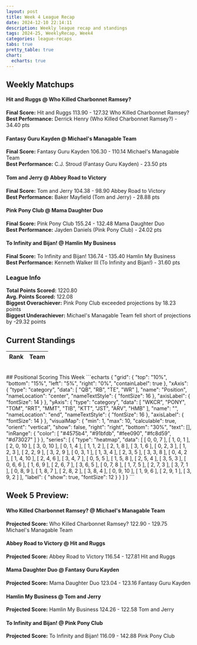 ```yaml
---
layout: post
title: Week 4 League Recap
date: 2024-12-10 22:14:11
description: Weekly league recap and standings
tags: 2024-25, WeeklyRecap, Week4
categories: league-recaps
tabs: true
pretty_table: true
chart:
  echarts: true
---
```


## Weekly Matchups

#### Hit and Ruggs @ Who Killed Charbonnet Ramsey?

**Final Score:** Hit and Ruggs 113.90 - 127.32 Who Killed Charbonnet Ramsey?<br>
**Best Performance:** Derrick Henry (Who Killed Charbonnet Ramsey?) - 34.40 pts<br>


#### Fantasy Guru Kayden @ Michael's Managable Team

**Final Score:** Fantasy Guru Kayden 106.30 - 110.14 Michael's Managable Team<br>
**Best Performance:** C.J. Stroud (Fantasy Guru Kayden) - 23.50 pts<br>


#### Tom and Jerry @ Abbey Road to Victory

**Final Score:** Tom and Jerry 104.38 - 98.90 Abbey Road to Victory<br>
**Best Performance:** Baker Mayfield (Tom and Jerry) - 28.88 pts<br>


#### Pink Pony Club @ Mama Daughter Duo

**Final Score:** Pink Pony Club 155.24 - 132.48 Mama Daughter Duo<br>
**Best Performance:** Jayden Daniels (Pink Pony Club) - 24.02 pts<br>


#### To Infinity and Bijan! @ Hamlin My Business 

**Final Score:** To Infinity and Bijan! 136.74 - 135.40 Hamlin My Business <br>
**Best Performance:** Kenneth Walker III (To Infinity and Bijan!) - 31.60 pts<br>


### League Info 

**Total Points Scored:** 1220.80 <br>
**Avg. Points Scored:** 122.08<br>
**Biggest Overachiever:** Pink Pony Club exceeded projections by 18.23 points <br>
**Biggest Underachiever:** Michael's Managable Team fell short of projections by -29.32 points


## Current Standings

<table
data-click-to-select="true"
data-height="635"
data-search="false"
data-toggle="table"
data-url="{{ "/assets/json/standings/Week_4_2024_standings.json"}}">
<thead>
<tr>
<th data-field="rank" data-halign="center" data-align="center" data-sortable="true">Rank</th>
<th data-field="team" data-halign="left" data-align="left" data-sortable="true">Team</th>
</tr>
</thead>
</table>

<br>
## Positional Scoring This Week
```echarts
{
    "grid": {
        "top": "10%",
        "bottom": "15%",
        "left": "5%",
        "right": "0%",
        "containLabel": true
    },
    "xAxis": {
        "type": "category",
        "data": [
            "QB",
            "RB",
            "TE",
            "WR"
        ],
        "name": "Position",
        "nameLocation": "center",
        "nameTextStyle": {
            "fontSize": 16
        },
        "axisLabel": {
            "fontSize": 14
        }
    },
    "yAxis": {
        "type": "category",
        "data": [
            "WKCR",
            "PONY",
            "TOM",
            "RRT",
            "MMT",
            "TIB",
            "KTT",
            "JST",
            "ARV",
            "HMB"
        ],
        "name": "",
        "nameLocation": "end",
        "nameTextStyle": {
            "fontSize": 16
        },
        "axisLabel": {
            "fontSize": 14
        }
    },
    "visualMap": {
        "min": 1,
        "max": 10,
        "calculable": true,
        "orient": "vertical",
        "show": false,
        "right": "right",
        "bottom": "30%",
        "text": [],
        "inRange": {
            "color": [
                "#4575b4",
                "#91bfdb",
                "#fee090",
                "#fc8d59",
                "#d73027"
            ]
        }
    },
    "series": [
        {
            "type": "heatmap",
            "data": [
                [
                    0,
                    0,
                    7
                ],
                [
                    1,
                    0,
                    1
                ],
                [
                    2,
                    0,
                    10
                ],
                [
                    3,
                    0,
                    10
                ],
                [
                    0,
                    1,
                    4
                ],
                [
                    1,
                    1,
                    2
                ],
                [
                    2,
                    1,
                    8
                ],
                [
                    3,
                    1,
                    6
                ],
                [
                    0,
                    2,
                    3
                ],
                [
                    1,
                    2,
                    3
                ],
                [
                    2,
                    2,
                    9
                ],
                [
                    3,
                    2,
                    9
                ],
                [
                    0,
                    3,
                    1
                ],
                [
                    1,
                    3,
                    4
                ],
                [
                    2,
                    3,
                    5
                ],
                [
                    3,
                    3,
                    8
                ],
                [
                    0,
                    4,
                    2
                ],
                [
                    1,
                    4,
                    10
                ],
                [
                    2,
                    4,
                    6
                ],
                [
                    3,
                    4,
                    7
                ],
                [
                    0,
                    5,
                    5
                ],
                [
                    1,
                    5,
                    8
                ],
                [
                    2,
                    5,
                    4
                ],
                [
                    3,
                    5,
                    3
                ],
                [
                    0,
                    6,
                    6
                ],
                [
                    1,
                    6,
                    9
                ],
                [
                    2,
                    6,
                    7
                ],
                [
                    3,
                    6,
                    5
                ],
                [
                    0,
                    7,
                    8
                ],
                [
                    1,
                    7,
                    5
                ],
                [
                    2,
                    7,
                    3
                ],
                [
                    3,
                    7,
                    1
                ],
                [
                    0,
                    8,
                    9
                ],
                [
                    1,
                    8,
                    7
                ],
                [
                    2,
                    8,
                    2
                ],
                [
                    3,
                    8,
                    4
                ],
                [
                    0,
                    9,
                    10
                ],
                [
                    1,
                    9,
                    6
                ],
                [
                    2,
                    9,
                    1
                ],
                [
                    3,
                    9,
                    2
                ]
            ],
            "label": {
                "show": true,
                "fontSize": 12
            }
        }
    ]
}
```
    
## Week 5 Preview:
#### Who Killed Charbonnet Ramsey? @ Michael's Managable Team

**Projected Score:** Who Killed Charbonnet Ramsey? 122.90 - 129.75 Michael's Managable Team<br>


#### Abbey Road to Victory @ Hit and Ruggs

**Projected Score:** Abbey Road to Victory 116.54 - 127.81 Hit and Ruggs<br>


#### Mama Daughter Duo @ Fantasy Guru Kayden

**Projected Score:** Mama Daughter Duo 123.04 - 123.16 Fantasy Guru Kayden<br>


#### Hamlin My Business  @ Tom and Jerry

**Projected Score:** Hamlin My Business  124.26 - 122.58 Tom and Jerry<br>


#### To Infinity and Bijan! @ Pink Pony Club

**Projected Score:** To Infinity and Bijan! 116.09 - 142.88 Pink Pony Club<br>

